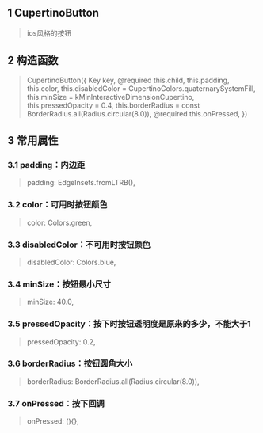 ## **1 CupertinoButton**
> ios风格的按钮

## **2 构造函数** 
> CupertinoButton({
>     Key key,
>     @required this.child,
>     this.padding,
>     this.color,
>     this.disabledColor = CupertinoColors.quaternarySystemFill,
>     this.minSize = kMinInteractiveDimensionCupertino,
>     this.pressedOpacity = 0.4,
>     this.borderRadius = const BorderRadius.all(Radius.circular(8.0)),
>     @required this.onPressed,
> })

## **3 常用属性** 
### **3.1 padding：内边距**
> padding: EdgeInsets.fromLTRB(),

### **3.2 color：可用时按钮颜色**
> color: Colors.green,

### **3.3 disabledColor：不可用时按钮颜色**
> disabledColor: Colors.blue,

### **3.4 minSize：按钮最小尺寸**
> minSize: 40.0,

### **3.5 pressedOpacity：按下时按钮透明度是原来的多少，不能大于1**
> pressedOpacity: 0.2,

### **3.6 borderRadius：按钮圆角大小**
> borderRadius: BorderRadius.all(Radius.circular(8.0)),

### **3.7 onPressed：按下回调**
> onPressed: (){},